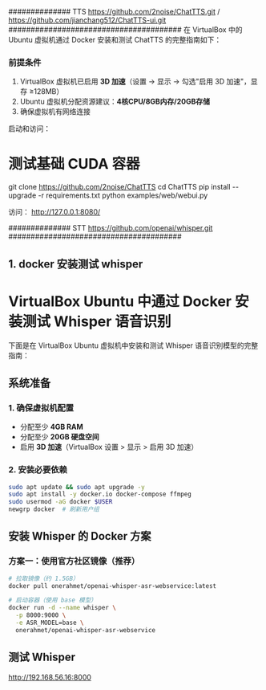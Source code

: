 ############## TTS https://github.com/2noise/ChatTTS.git  / https://github.com/jianchang512/ChatTTS-ui.git    #######################################
在 VirtualBox 中的 Ubuntu 虚拟机通过 Docker 安装和测试 ChatTTS 的完整指南如下：

### 前提条件
1. VirtualBox 虚拟机已启用 **3D 加速**（设置 → 显示 → 勾选"启用 3D 加速"，显存 ≥128MB）
2. Ubuntu 虚拟机分配资源建议：**4核CPU/8GB内存/20GB存储**
3. 确保虚拟机有网络连接

启动和访问：
# 测试基础 CUDA 容器
git clone https://github.com/2noise/ChatTTS
cd ChatTTS
pip install --upgrade -r requirements.txt
python examples/web/webui.py

访问：
http://127.0.0.1:8080/



############## STT https://github.com/openai/whisper.git         #######################################
## 1. docker 安装测试 whisper
# VirtualBox Ubuntu 中通过 Docker 安装测试 Whisper 语音识别

下面是在 VirtualBox Ubuntu 虚拟机中安装和测试 Whisper 语音识别模型的完整指南：

## 系统准备

### 1. 确保虚拟机配置
- 分配至少 **4GB RAM**
- 分配至少 **20GB 硬盘空间**
- 启用 **3D 加速**（VirtualBox 设置 > 显示 > 启用 3D 加速）

### 2. 安装必要依赖
```bash
sudo apt update && sudo apt upgrade -y
sudo apt install -y docker.io docker-compose ffmpeg
sudo usermod -aG docker $USER
newgrp docker  # 刷新用户组
```

## 安装 Whisper 的 Docker 方案

### 方案一：使用官方社区镜像（推荐）
```bash
# 拉取镜像（约 1.5GB）
docker pull onerahmet/openai-whisper-asr-webservice:latest

# 启动容器（使用 base 模型）
docker run -d --name whisper \
  -p 8000:9000 \
  -e ASR_MODEL=base \
  onerahmet/openai-whisper-asr-webservice
```

## 测试 Whisper
http://192.168.56.16:8000